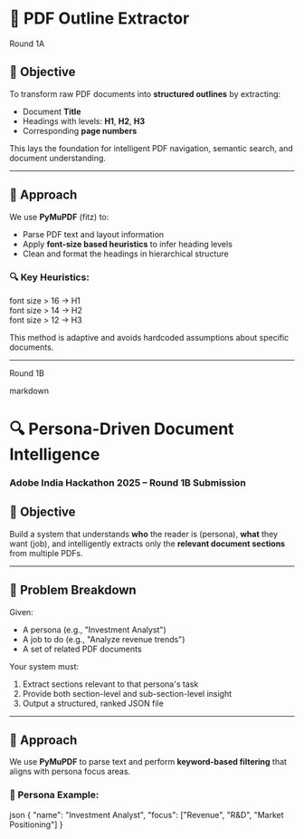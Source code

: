 # 📘 PDF Outline Extractor
Round 1A
## 🎯 Objective
To transform raw PDF documents into **structured outlines** by extracting:
- Document **Title**
- Headings with levels: **H1**, **H2**, **H3**
- Corresponding **page numbers**

This lays the foundation for intelligent PDF navigation, semantic search, and document understanding.

---

## 🧠 Approach

We use **PyMuPDF** (fitz) to:
- Parse PDF text and layout information
- Apply **font-size based heuristics** to infer heading levels
- Clean and format the headings in hierarchical structure

### 🔍 Key Heuristics:
  font size > 16 → H1  
  font size > 14 → H2  
  font size > 12 → H3  

This method is adaptive and avoids hardcoded assumptions about specific documents.

---

Round 1B

markdown
# 🔍 Persona-Driven Document Intelligence  
### Adobe India Hackathon 2025 – Round 1B Submission

## 🎯 Objective

Build a system that understands **who** the reader is (persona), **what** they want (job), and intelligently extracts only the **relevant document sections** from multiple PDFs.

---

## 🧠 Problem Breakdown

Given:
- A persona (e.g., "Investment Analyst")
- A job to do (e.g., "Analyze revenue trends")
- A set of related PDF documents

Your system must:
1. Extract sections relevant to that persona's task
2. Provide both section-level and sub-section-level insight
3. Output a structured, ranked JSON file

---

## 🧩 Approach

We use **PyMuPDF** to parse text and perform **keyword-based filtering** that aligns with persona focus areas.

### 🧠 Persona Example:
json
{
  "name": "Investment Analyst",
  "focus": ["Revenue", "R&D", "Market Positioning"]
}

